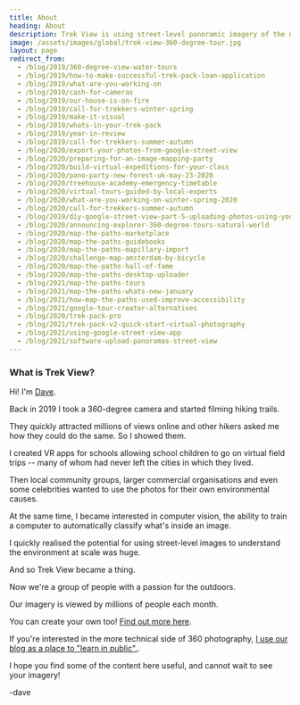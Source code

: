 ```yaml
---
title: About
heading: About
description: Trek View is using street-level panoramic imagery of the natural world to inspire everyone to start exploring it.
image: /assets/images/global/trek-view-360-degree-tour.jpg
layout: page
redirect_from:
  - /blog/2019/360-degree-view-water-tours
  - /blog/2019/how-to-make-successful-trek-pack-loan-application
  - /blog/2019/what-are-you-working-on
  - /blog/2019/cash-for-cameras
  - /blog/2019/our-house-is-on-fire
  - /blog/2019/call-for-trekkers-winter-spring
  - /blog/2019/make-it-visual
  - /blog/2019/whats-in-your-trek-pack
  - /blog/2019/year-in-review
  - /blog/2019/call-for-trekkers-summer-autumn
  - /blog/2020/export-your-photos-from-google-street-view
  - /blog/2020/preparing-for-an-image-mapping-party
  - /blog/2020/build-virtual-expeditions-for-your-class
  - /blog/2020/pano-party-new-forest-uk-may-23-2020
  - /blog/2020/treehouse-academy-emergency-timetable
  - /blog/2020/virtual-tours-guided-by-local-experts
  - /blog/2020/what-are-you-working-on-winter-spring-2020
  - /blog/2020/call-for-trekkers-summer-autumn
  - /blog/2019/diy-google-street-view-part-5-uploading-photos-using-your-computer
  - /blog/2020/announcing-explorer-360-degree-tours-natural-world
  - /blog/2020/map-the-paths-marketplace
  - /blog/2020/map-the-paths-guidebooks
  - /blog/2020/map-the-paths-mapillary-import
  - /blog/2020/challenge-map-amsterdam-by-bicycle
  - /blog/2020/map-the-paths-hall-of-fame
  - /blog/2020/map-the-paths-desktop-uploader
  - /blog/2021/map-the-paths-tours
  - /blog/2021/map-the-paths-whats-new-january
  - /blog/2021/how-map-the-paths-used-improve-accessibility
  - /blog/2021/google-tour-creator-alternatives
  - /blog/2020/trek-pack-pro
  - /blog/2021/trek-pack-v2-quick-start-virtual-photography
  - /blog/2021/using-google-street-view-app
  - /blog/2021/software-upload-panoramas-street-view
---
```


<div class="text-container">

<h3>What is Trek View?</h3>

<p>Hi! I'm <a href="https://www.linkedin.com/in/himynamesdave/" target="_blank">Dave</a>.</p>

<p>Back in 2019 I took a 360-degree camera and started filming hiking trails.</p>

<p>They quickly attracted millions of views online and other hikers asked me how they could do the same. So I showed them.</p>

<p>I created VR apps for schools allowing school children to go on virtual field trips -- many of whom had never left the cities in which they lived.</p>

<p>Then local community groups, larger commercial organisations and even some celebrities wanted to use the photos for their own environmental causes.</p>

<p>At the same time, I became interested in computer vision, the ability to train a computer to automatically classify what's inside an image.</p>

<p>I quickly realised the potential for using street-level images to understand the environment at scale was huge.</p>

<p>And so Trek View became a thing.</p>

<p>Now we're a group of people with a passion for the outdoors.</p>

<p>Our imagery is viewed by millions of people each month.</p>

<p>You can create your own too! <a href="/trek-pack">Find out more here</a>.</p>

<p>If you're interested in the more technical side of 360 photography, <a href="/blog">I use our blog as a place to "learn in public".</a>.</p>

<p>I hope you find some of the content here useful, and cannot wait to see your imagery!</p>

<p>-dave</p>

</div>